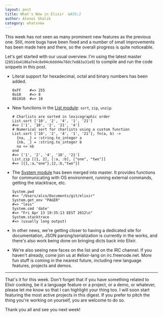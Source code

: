 ```yaml
---
layout: post
title: What's New in Elixir  &#35;2
author: Alexei Sholik
category: whatsnew
---
```

This week has not seen as many prominent new features as the previous one.
Still, more bugs have been fixed and a number of small improvements has been made here and there, so the overall progress is quite noticeable.

Let's get started with our usual overview. I'm using the latest master (`2851da4186a7e4c8e94c6ddd4e78dc7e883a31e9`) to compile and run the code snippets in this post.

* Literal support for hexadecimal, octal and binary numbers has been added.

      0xFF    #=> 255
      0o10    #=> 8
      0b1010  #=> 10

* New functions in the [List module](https://github.com/elixir-lang/elixir/blob/master/lib/list.ex): `sort`, `zip`, `unzip`.

      # Charlists are sorted in lexicographic order
      List.sort ['10', '2', '4', '1', '21']
      #=> ['1', '10', '2', '21', '4']
      # Numerical sort for charlists using a custom function
      List.sort ['10', '2', '4', '1', '21'], fn(a, b) ->
        {na, _} = :string.to_integer a
        {nb, _} = :string.to_integer b
        na <= nb
      end
      #=> ['1', '2', '4', '10', '21']
      List.zip [[1, 2], [:a, :b], ["one", "two"]]
      #=> [{1,:a,"one"},{2,:b,"two"}]

* The [System module](https://github.com/elixir-lang/elixir/blob/master/lib/system.ex) has been merged into master. It provides functions for communicating with OS environment, running external commands, getting the stacktrace, etc.

      System.pwd
      #=> "/Users/alco/Documents/git/elixir"
      System.get_env "PAGER"
      #=> "less"
      System.cmd 'date'
      #=> "Fri Apr 13 19:35:13 EEST 2012\n"
      System.stacktrace
      #=> (usually long output)

* In other news, we're getting closer to having a dedicated site for documentation, JSON parsing/serialization is currently in the works, and there's also work being done on bringing dicts back into Elixir.

* We're also seeing new faces on the list and on the IRC channel. If you haven't already, come join us at #elixir-lang on irc.freenode.net. More fun stuff is coming in the nearest future, including new language features, projects and demos.

---

That's it for this week. Don't forget that if you have something related to Elixir cooking, be it a language feature or a project, or a demo, or whatever, please let me know so that I can highlight your thing too. I will soon start featuring the most active projects in this digest. If you prefer to pitch the thing you're working on yourself, you are welcome to do so.

Thank you all and see you next week!
